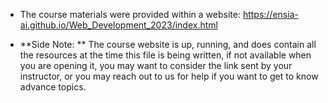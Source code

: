 * The course materials were provided within a website:
https://ensia-ai.github.io/Web_Development_2023/index.html

* **Side Note: ** The course website is up, running, and does contain all the resources at the time this file is being written, if not available when you are opening it, you may want to consider the link sent by your instructor, or you may reach out to us for help if you want to get to know advance topics.
